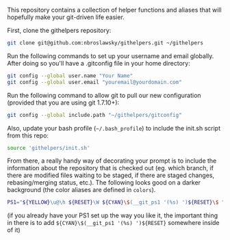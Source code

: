 This repository contains a collection of helper functions and aliases that will hopefully make your git-driven life easier.

First, clone the githelpers repository:
``` bash
git clone git@github.com:nbroslawsky/githelpers.git ~/githelpers
```

Run the following commands to set up your username and email globally.
After doing so you'll have a .gitconfig file in your home directory:

``` bash
git config --global user.name "Your Name"
git config --global user.email "youremail@yourdomain.com"
```

Run the following command to allow git to pull our new configuration (provided that you are using git 1.7.10+):

``` bash
git config --global include.path "~/githelpers/gitconfig"
```

Also, update your bash profile (`~/.bash_profile`) to include the init.sh script from this repo:
``` bash
source 'githelpers/init.sh'
```

From there, a really handy way of decorating your prompt is to include the information about the repository that is checked out (eg. which branch, if there are modified files waiting to be staged, if there are staged changes, rebasing/merging status, etc.). The following looks good on a darker background (the color aliases are defined in ```colors```).
``` bash
PS1="${YELLOW}\u@\h ${RESET}\W ${CYAN}\$(__git_ps1 '(%s) ')${RESET}\$ "
```

(if you already have your PS1 set up the way you like it, the important thing in there is to add `${CYAN}\$(__git_ps1 '(%s) ')${RESET}` somewhere inside of it)

